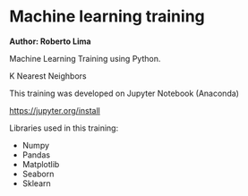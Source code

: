 # Machine learning training

**Author: Roberto Lima**

Machine Learning Training using Python.

K Nearest Neighbors

This training was developed on Jupyter Notebook (Anaconda)

https://jupyter.org/install


Libraries used in this training:

- Numpy
- Pandas
- Matplotlib
- Seaborn
- Sklearn
